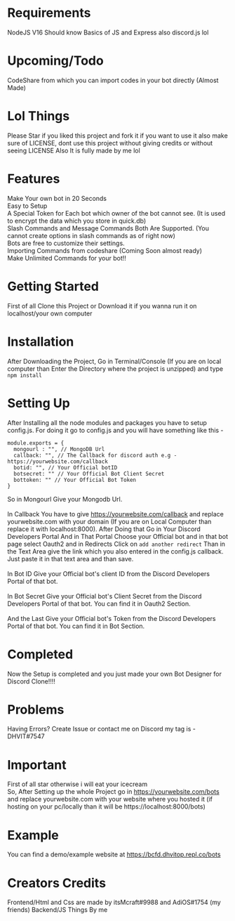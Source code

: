 # Requirements
NodeJS V16 
Should know Basics of JS and Express also discord.js lol
# Upcoming/Todo
CodeShare from which you can import codes in your bot directly (Almost Made)

# Lol Things
Please Star if you liked this project and fork it if you want to use it also make sure of LICENSE, dont use this project without giving credits or without seeing LICENSE 
Also It is fully made by me lol
# Features 
Make Your own bot in 20 Seconds <br>
Easy to Setup <br>
A Special Token for Each bot which owner of the bot cannot see. (It is used to encrypt the data which you store in quick.db) <br>
Slash Commands and Message Commands Both Are Supported. (You cannot create options in slash commands as of right now) <br>
Bots are free to customize their settings. <br>
Importing Commands from codeshare (Coming Soon almost ready) <br>
Make Unlimited Commands for your bot!! <br>
# Getting Started
First of all Clone this Project or Download it if you wanna run it on localhost/your own computer

# Installation
After Downloading the Project, Go in Terminal/Console (If you are on local computer than Enter the Directory where the project is unzipped) and type `npm install` <br>

# Setting Up
After Installing all the node modules and packages you have to setup config.js. For doing it go to config.js and you will have something like this - <br>
```
module.exports = {
  mongourl : "", // MongoDB Url 
  callback: "", // The Callback for discord auth e.g - https://yourwebsite.com/callback
  botid: "", // Your Official botID
  botsecret: "" // Your Official Bot Client Secret
  bottoken: "" // Your Official Bot Token
}
```
So in Mongourl Give your Mongodb Url. <br> <br>
In Callback You have to give https://yourwebsite.com/callback and replace yourwebsite.com with your domain (If you are on Local Computer than replace it with localhost:8000). After Doing that Go in Your Discord Developers Portal And in That Portal Choose your Official bot and in that bot page select Oauth2 and in Redirects Click on `add another redirect` Than in the Text Area give the link which you also entered in the config.js callback. Just paste it in that text area and than save. <br>
<br>
In Bot ID Give your Official bot's client ID from the Discord Developers Portal of that bot. <br> <br>
In Bot Secret Give your Official bot's Client Secret from the Discord Developers Portal of that bot. You can find it in Oauth2 Section. <br> <br>
And the Last Give your Official bot's Token from the Discord Developers Portal of that bot. You can find it in Bot Section. <br>

# Completed
Now the Setup is completed and you just made your own Bot Designer for Discord Clone!!!!
# Problems 
Having Errors? Create Issue or contact me on Discord my tag is - DHVIT#7547
# Important 
First of all star otherwise i will eat your icecream <br>
So, After Setting up the whole Project go in https://yourwebsite.com/bots and replace yourwebsite.com with your website where you hosted it (if hosting on your pc/locally than it will be https://localhost:8000/bots)
# Example 
You can find a demo/example website at https://bcfd.dhvitop.repl.co/bots
# Creators Credits
Frontend/Html and Css are made by itsMcraft#9988  and AdiOS#1754 (my friends)
Backend/JS Things By me  



